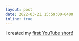 ```yaml
---
layout: post
date: 2022-03-21 15:59:00-0400
inline: true
---
```


I created my [first YouTube short!](https://youtu.be/-UJJm_VMSdU)
